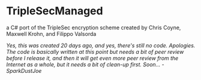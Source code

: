 TripleSecManaged
================

a C# port of the TripleSec encryption scheme created by Chris Coyne, Maxwell Krohn, and Filippo Valsorda

_Yes, this was created 20 days ago, and yes, there's still no code.  Apologies.  The code is basically written at this point but needs a bit of peer review before I release it, and then it will get even more peer review from the Internet as a whole, but it needs a bit of clean-up first.  Soon... -SparkDustJoe_
